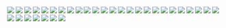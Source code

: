 ![](https://media.tenor.com/JiWSJK_p0IYAAAAM/bocchi-bocchitherock.gif)
![](https://media.tenor.com/CRLweOE387YAAAAM/bocchitherock-bocchi.gif)
![](https://media.tenor.com/__qIkzuvZAkAAAAM/bocchi-bocchitherock.gif)
![](https://steamuserimages-a.akamaihd.net/ugc/1964161668088154062/11952FCDE844145DF5B8C1DD2756C79DFF030D0B/?imw=1200&impolicy=Letterbox)
![](https://encrypted-tbn0.gstatic.com/images?q=tbn:ANd9GcQydU6p5f2jeSEhcy81HDVK0ZQz4KyQibHWaA&s)
![](https://avatarfiles.alphacoders.com/371/371713.jpg)
![](https://storage.googleapis.com/sticker-prod/fNXROuQhb1WEmo4KfrlF/cover-1.thumb256.png)
![](https://static.myfigurecollection.net/upload/items/1/1971073-b6dc4.jpg)
![](https://encrypted-tbn0.gstatic.com/images?q=tbn:ANd9GcRyilKarytoDyLX4KNxu6ALxAbejNw7_G9iwg&s)
![](https://styles.redditmedia.com/t5_7px0jr/styles/communityIcon_gighbjkfdrba1.png)
![](https://encrypted-tbn0.gstatic.com/images?q=tbn:ANd9GcSYmn-odmb4tEVAuHacDtKQc2JxUL6qqL8buQ&s)
![](https://styles.redditmedia.com/t5_7sxszq/styles/profileIcon_jarbupyv3gda1.jpg?width=256&height=256&frame=1&auto=webp&crop=256:256,smart&s=e5056d615114c4d2dbe2c9ac87f44dec6e2704ce)
![](https://encrypted-tbn0.gstatic.com/images?q=tbn:ANd9GcTQAJBaEybojozHMTOx03hf034WGafxo9Agiw&s)
![](https://steamuserimages-a.akamaihd.net/ugc/2044110982204960400/519CAA82F6081B6F817FAAB927C3259FD40C381E/?imw=512&&ima=fit&impolicy=Letterbox&imcolor=%23000000&letterbox=false)
![](https://steamuserimages-a.akamaihd.net/ugc/5090788754020115927/2E77791D539391D0D0A740E0E6280DD3ED9C7F1E/?imw=512&&ima=fit&impolicy=Letterbox&imcolor=%23000000&letterbox=false)
![](https://encrypted-tbn0.gstatic.com/images?q=tbn:ANd9GcR4MnPH5jTeTOj3Z6rjNwSezNxB1VcYUbqK9Q&s)
![](https://encrypted-tbn0.gstatic.com/images?q=tbn:ANd9GcQoqN-h6h18PrE8i6titA4_EOjS-qpr2SN5uA&s)
![](https://encrypted-tbn0.gstatic.com/images?q=tbn:ANd9GcR5wAnGIc418I3TLpe1NHVQw3BOOMXUqWuCuQ&s)
![](https://steamuserimages-a.akamaihd.net/ugc/1839154721186218616/5F12EA32817BEA3E6564A1CE89A0D71F80ACD6C3/?imw=5000&imh=5000&ima=fit&impolicy=Letterbox&imcolor=%23000000&letterbox=false)
![](https://steamuserimages-a.akamaihd.net/ugc/1826775175690221917/641D8CACE7AB8ED35B05C320202F19A4112F270C/?imw=512&&ima=fit&impolicy=Letterbox&imcolor=%23000000&letterbox=false)
![](https://steamuserimages-a.akamaihd.net/ugc/1693905007833031119/7F9ECE03BE70F218EE9AD88D00B62C16CDF758DC/?imw=512&&ima=fit&impolicy=Letterbox&imcolor=%23000000&letterbox=false)
![](https://steamuserimages-a.akamaihd.net/ugc/1809896678258102805/7C62D3C6808B09B43107DE1F0F457208BA364DAF/?imw=512&&ima=fit&impolicy=Letterbox&imcolor=%23000000&letterbox=false)
![](https://emoji.discadia.com/emojis/303b1ee9-941c-45ba-a2c9-3f00489e1ffc.GIF)
![](https://steamuserimages-a.akamaihd.net/ugc/1702911676506119594/C4BD8E869EC70CD6AA3F408F6B0891832F394F0D/?imw=512&&ima=fit&impolicy=Letterbox&imcolor=%23000000&letterbox=false)
![](https://encrypted-tbn0.gstatic.com/images?q=tbn:ANd9GcR2cSp_Tvquwd17Ikb5GK3WaqkBSx-1NcrZcQ&s)
![](https://pa1.aminoapps.com/8498/ed02be9d30168ad9a9c02f53e1fc00848d44516br1-498-498_128.gif)
![](https://steamuserimages-a.akamaihd.net/ugc/2148838843015075103/6AB17698979374E462132F5CC62FE17F509B719E/?imw=512&&ima=fit&impolicy=Letterbox&imcolor=%23000000&letterbox=false)
![](https://steamuserimages-a.akamaihd.net/ugc/2148838843021082779/642A3CEC995937E3563D588361FEA71F72814847/?imw=512&&ima=fit&impolicy=Letterbox&imcolor=%23000000&letterbox=false)
![](https://steamuserimages-a.akamaihd.net/ugc/2307596441888321762/7298BD3E10415CB5A4EAF7B2F84358AF0645E3B8/?imw=512&&ima=fit&impolicy=Letterbox&imcolor=%23000000&letterbox=false)
![](https://steamuserimages-a.akamaihd.net/ugc/2278321141619635053/FE9F7D294D214AF66547E2E930DE59107BE5A68E/?imw=512&&ima=fit&impolicy=Letterbox&imcolor=%23000000&letterbox=false)
![](https://steamuserimages-a.akamaihd.net/ugc/2285078443745961541/1C5B58E3C22BECEF70BB669E94714798F885E55D/?imw=512&&ima=fit&impolicy=Letterbox&imcolor=%23000000&letterbox=false)
![](https://cdn.7tv.app/emote/657499216938fe60b1e5c239/4x.gif)

